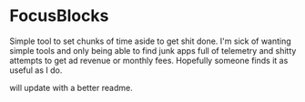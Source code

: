 # FocusBlocks
Simple tool to set chunks of time aside to get shit done. I'm sick of wanting simple tools and only being able to find junk apps full of telemetry and shitty attempts to get ad revenue or monthly fees. Hopefully someone finds it as useful as I do.

will update with a better readme.
